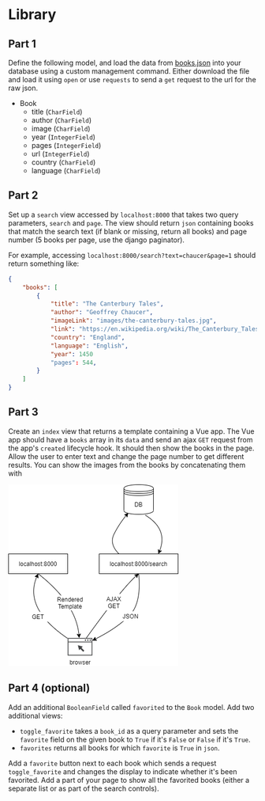 

# Library

## Part 1

Define the following model, and load the data from [books.json](./books.json) into your database using a custom management command. Either download the file and load it using `open` or use `requests` to send a `get` request to the url for the raw json.

- Book
  - title (`CharField`)
  - author (`CharField`)
  - image (`CharField`)
  - year (`IntegerField`)
  - pages (`IntegerField`)
  - url (`IntegerField`)
  - country (`CharField`)
  - language (`CharField`)

## Part 2

Set up a `search` view accessed by `localhost:8000` that takes two query parameters, `search` and `page`. The view should return `json` containing books that match the search text (if blank or missing, return all books) and page number (5 books per page, use the django paginator).

For example, accessing `localhost:8000/search?text=chaucer&page=1` should return something like:

```json
{
    "books": [
        {
            "title": "The Canterbury Tales",
            "author": "Geoffrey Chaucer",
            "imageLink": "images/the-canterbury-tales.jpg",
            "link": "https://en.wikipedia.org/wiki/The_Canterbury_Tales",
            "country": "England",
            "language": "English",
            "year": 1450
            "pages": 544,
        }
    ]
}
```

## Part 3

Create an `index` view that returns a template containing a Vue app. The Vue app should have a `books` array in its `data` and send an ajax `GET` request from the app's `created` lifecycle hook. It should then show the books in the page. Allow the user to enter text and change the page number to get different results. You can show the images from the books by concatenating them with 

![library](./library.png)

## Part 4 (optional)

Add an additional `BooleanField` called `favorited` to the `Book` model. Add two additional views:

- `toggle_favorite` takes a `book_id` as a query parameter and sets the `favorite` field on the given book to `True` if it's `False` or `False` if it's `True`.
- `favorites` returns all books for which `favorite` is `True` in `json`.

Add a `favorite` button next to each book which sends a request `toggle_favorite` and changes the display to indicate whether it's been favorited. Add a part of your page to show all the favorited books (either a separate list or as part of the search controls).

